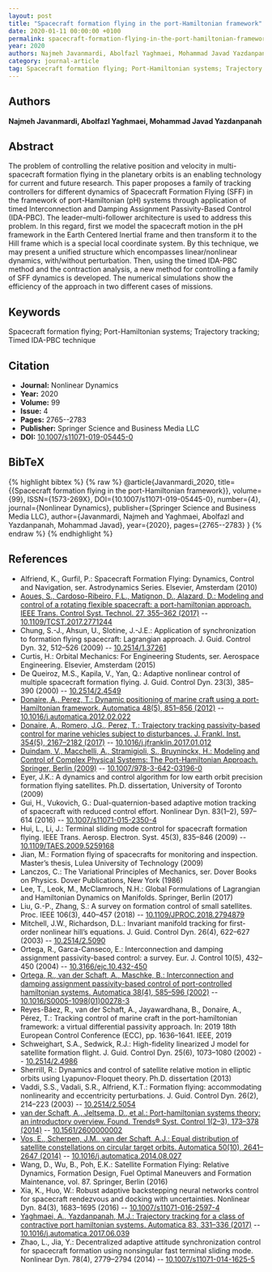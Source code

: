 ```yaml
---
layout: post
title: "Spacecraft formation flying in the port-Hamiltonian framework"
date: 2020-01-11 00:00:00 +0100
permalink: spacecraft-formation-flying-in-the-port-hamiltonian-framework
year: 2020
authors: Najmeh Javanmardi, Abolfazl Yaghmaei, Mohammad Javad Yazdanpanah
category: journal-article
tag: Spacecraft formation flying; Port-Hamiltonian systems; Trajectory tracking; Timed IDA-PBC technique
---
```

 
## Authors
**Najmeh Javanmardi, Abolfazl Yaghmaei, Mohammad Javad Yazdanpanah**
 
## Abstract
The problem of controlling the relative position and velocity in multi-spacecraft formation flying in the planetary orbits is an enabling technology for current and future research. This paper proposes a family of tracking controllers for different dynamics of Spacecraft Formation Flying (SFF) in the framework of port-Hamiltonian (pH) systems through application of timed Interconnection and Damping Assignment Passivity-Based Control (IDA-PBC). The leader–multi-follower architecture is used to address this problem. In this regard, first we model the spacecraft motion in the pH framework in the Earth Centered Inertial frame and then transform it to the Hill frame which is a special local coordinate system. By this technique, we may present a unified structure which encompasses linear/nonlinear dynamics, with/without perturbation. Then, using the timed IDA-PBC method and the contraction analysis, a new method for controlling a family of SFF dynamics is developed. The numerical simulations show the efficiency of the approach in two different cases of missions.
 
## Keywords
Spacecraft formation flying; Port-Hamiltonian systems; Trajectory tracking; Timed IDA-PBC technique
 
## Citation
- **Journal:** Nonlinear Dynamics
- **Year:** 2020
- **Volume:** 99
- **Issue:** 4
- **Pages:** 2765--2783
- **Publisher:** Springer Science and Business Media LLC
- **DOI:** [10.1007/s11071-019-05445-0](https://doi.org/10.1007/s11071-019-05445-0)
 
## BibTeX
{% highlight bibtex %}
{% raw %}
@article{Javanmardi_2020,
  title={{Spacecraft formation flying in the port-Hamiltonian framework}},
  volume={99},
  ISSN={1573-269X},
  DOI={10.1007/s11071-019-05445-0},
  number={4},
  journal={Nonlinear Dynamics},
  publisher={Springer Science and Business Media LLC},
  author={Javanmardi, Najmeh and Yaghmaei, Abolfazl and Yazdanpanah, Mohammad Javad},
  year={2020},
  pages={2765--2783}
}
{% endraw %}
{% endhighlight %}
 
## References
- Alfriend, K., Gurfil, P.: Spacecraft Formation Flying: Dynamics, Control and Navigation, ser. Astrodynamics Series. Elsevier, Amsterdam (2010)
- [Aoues, S., Cardoso-Ribeiro, F.L., Matignon, D., Alazard, D.: Modeling and control of a rotating flexible spacecraft: a port-hamiltonian approach. IEEE Trans. Control Syst. Technol. 27, 355–362 (2017)](modeling-and-control-of-a-rotating-flexible-spacecraft-a-port-hamiltonian-approach) -- [10.1109/TCST.2017.2771244](https://doi.org/10.1109/TCST.2017.2771244)
- Chung, S.-J., Ahsun, U., Slotine, J.-J.E.: Application of synchronization to formation flying spacecraft: Lagrangian approach. J. Guid. Control Dyn. 32, 512–526 (2009) -- [10.2514/1.37261](https://doi.org/10.2514/1.37261)
- Curtis, H.: Orbital Mechanics: For Engineering Students, ser. Aerospace Engineering. Elsevier, Amsterdam (2015)
- De Queiroz, M.S., Kapila, V., Yan, Q.: Adaptive nonlinear control of multiple spacecraft formation flying. J. Guid. Control Dyn. 23(3), 385–390 (2000) -- [10.2514/2.4549](https://doi.org/10.2514/2.4549)
- [Donaire, A., Perez, T.: Dynamic positioning of marine craft using a port-Hamiltonian framework. Automatica 48(5), 851–856 (2012)](dynamic-positioning-of-marine-craft-using-a-port-hamiltonian-framework) -- [10.1016/j.automatica.2012.02.022](https://doi.org/10.1016/j.automatica.2012.02.022)
- [Donaire, A., Romero, J.G., Perez, T.: Trajectory tracking passivity-based control for marine vehicles subject to disturbances. J. Frankl. Inst. 354(5), 2167–2182 (2017)](trajectory-tracking-passivity-based-control-for-marine-vehicles-subject-to-disturbances) -- [10.1016/j.jfranklin.2017.01.012](https://doi.org/10.1016/j.jfranklin.2017.01.012)
- [Duindam, V., Macchelli, A., Stramigioli, S., Bruyninckx, H.: Modeling and Control of Complex Physical Systems: The Port-Hamiltonian Approach. Springer, Berlin (2009)](modeling-and-control-of-complex-physical-systems) -- [10.1007/978-3-642-03196-0](https://doi.org/10.1007/978-3-642-03196-0)
- Eyer, J.K.: A dynamics and control algorithm for low earth orbit precision formation flying satellites. Ph.D. dissertation, University of Toronto (2009)
- Gui, H., Vukovich, G.: Dual-quaternion-based adaptive motion tracking of spacecraft with reduced control effort. Nonlinear Dyn. 83(1–2), 597–614 (2016) -- [10.1007/s11071-015-2350-4](https://doi.org/10.1007/s11071-015-2350-4)
- Hui, L., Li, J.: Terminal sliding mode control for spacecraft formation flying. IEEE Trans. Aerosp. Electron. Syst. 45(3), 835–846 (2009) -- [10.1109/TAES.2009.5259168](https://doi.org/10.1109/TAES.2009.5259168)
- Jian, M.: Formation flying of spacecrafts for monitoring and inspection. Master’s thesis, Lulea University of Technology (2009)
- Lanczos, C.: The Variational Principles of Mechanics, ser. Dover Books on Physics. Dover Publications, New York (1986)
- Lee, T., Leok, M., McClamroch, N.H.: Global Formulations of Lagrangian and Hamiltonian Dynamics on Manifolds. Springer, Berlin (2017)
- Liu, G.-P., Zhang, S.: A survey on formation control of small satellites. Proc. IEEE 106(3), 440–457 (2018) -- [10.1109/JPROC.2018.2794879](https://doi.org/10.1109/JPROC.2018.2794879)
- Mitchell, J.W., Richardson, D.L.: Invariant manifold tracking for first-order nonlinear hill’s equations. J. Guid. Control Dyn. 26(4), 622–627 (2003) -- [10.2514/2.5090](https://doi.org/10.2514/2.5090)
- Ortega, R., Garca-Canseco, E.: Interconnection and damping assignment passivity-based control: a survey. Eur. J. Control 10(5), 432–450 (2004) -- [10.3166/ejc.10.432-450](https://doi.org/10.3166/ejc.10.432-450)
- [Ortega, R., van der Schaft, A., Maschke, B.: Interconnection and damping assignment passivity-based control of port-controlled hamiltonian systems. Automatica 38(4), 585–596 (2002)](interconnection-and-damping-assignment-passivity-based-control-of-port-controlled-hamiltonian-systems) -- [10.1016/S0005-1098(01)00278-3](https://doi.org/10.1016/S0005-1098(01)00278-3)
- Reyes-Báez, R., van der Schaft, A., Jayawardhana, B., Donaire, A., Pérez, T.: Tracking control of marine craft in the port-hamiltonian framework: a virtual differential passivity approach. In: 2019 18th European Control Conference (ECC), pp. 1636–1641. IEEE, 2019
- Schweighart, S.A., Sedwick, R.J.: High-fidelity linearized J model for satellite formation flight. J. Guid. Control Dyn. 25(6), 1073–1080 (2002) -- [10.2514/2.4986](https://doi.org/10.2514/2.4986)
- Sherrill, R.: Dynamics and control of satellite relative motion in elliptic orbits using Lyapunov-Floquet theory. Ph.D. dissertation (2013)
- Vaddi, S.S., Vadali, S.R., Alfriend, K.T.: Formation flying: accommodating nonlinearity and eccentricity perturbations. J. Guid. Control Dyn. 26(2), 214–223 (2003) -- [10.2514/2.5054](https://doi.org/10.2514/2.5054)
- [van der Schaft, A., Jeltsema, D., et al.: Port-hamiltonian systems theory: an introductory overview. Found. Trends® Syst. Control 1(2–3), 173–378 (2014)](port-hamiltonian-systems-theory-an-introductory-overview-journal) -- [10.1561/2600000002](https://doi.org/10.1561/2600000002)
- [Vos, E., Scherpen, J.M., van der Schaft, A.J.: Equal distribution of satellite constellations on circular target orbits. Automatica 50(10), 2641–2647 (2014)](equal-distribution-of-satellite-constellations-on-circular-target-orbits) -- [10.1016/j.automatica.2014.08.027](https://doi.org/10.1016/j.automatica.2014.08.027)
- Wang, D., Wu, B., Poh, E.K.: Satellite Formation Flying: Relative Dynamics, Formation Design, Fuel Optimal Maneuvers and Formation Maintenance, vol. 87. Springer, Berlin (2016)
- Xia, K., Huo, W.: Robust adaptive backstepping neural networks control for spacecraft rendezvous and docking with uncertainties. Nonlinear Dyn. 84(3), 1683–1695 (2016) -- [10.1007/s11071-016-2597-4](https://doi.org/10.1007/s11071-016-2597-4)
- [Yaghmaei, A., Yazdanpanah, M.J.: Trajectory tracking for a class of contractive port hamiltonian systems. Automatica 83, 331–336 (2017)](trajectory-tracking-for-a-class-of-contractive-port-hamiltonian-systems) -- [10.1016/j.automatica.2017.06.039](https://doi.org/10.1016/j.automatica.2017.06.039)
- Zhao, L., Jia, Y.: Decentralized adaptive attitude synchronization control for spacecraft formation using nonsingular fast terminal sliding mode. Nonlinear Dyn. 78(4), 2779–2794 (2014) -- [10.1007/s11071-014-1625-5](https://doi.org/10.1007/s11071-014-1625-5)

